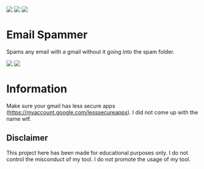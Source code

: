 ![](https://img.shields.io/github/watchers/9xw/email-spammer?style=social) ![](https://img.shields.io/github/stars/9xw/email-spammer?style=social) ![](https://img.shields.io/github/forks/9xw/email-spammer?style=social)

# Email Spammer
Spams any email with a gmail without it going into the spam folder.

![](https://cdn.discordapp.com/attachments/779128625445863474/818257564181332018/unknown.png)
![](https://media.discordapp.net/attachments/779128625445863474/818426930298486854/unknown.png)

# Information
Make sure your gmail has less secure apps (https://myaccount.google.com/lesssecureapps). I did not come up with the name wtf.

## Disclaimer
This project here has been made for educational purposes only. I do not control the misconduct of my tool. I do not promote the usage of my tool.
